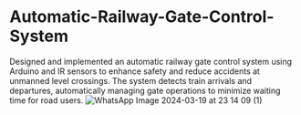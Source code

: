 # Automatic-Railway-Gate-Control-System
Designed and implemented an automatic railway gate control system using Arduino and IR sensors to enhance safety and reduce accidents at unmanned level crossings. The system detects train arrivals and departures, automatically managing gate operations to minimize waiting time for road users.
![WhatsApp Image 2024-03-19 at 23 14 09 (1)](https://github.com/vasireddyujwala/Automatic-Railway-Gate-Control-System/assets/92040231/2d632663-806f-4896-a510-f86d81399bdd)

